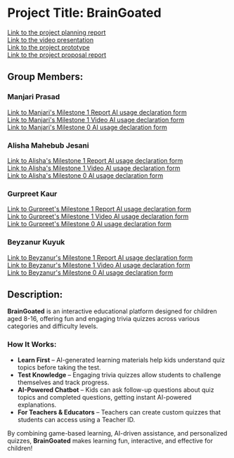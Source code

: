 # Project Title: BrainGoated

[Link to the project planning report](docs/ProjectPlanningReport_Group11.pdf) <br>
[Link to the video presentation](https://www.youtube.com/watch?v=pwyDFatt1-o&ab_channel=GurpreetKaur) <br>
[Link to the project prototype](https://www.figma.com/proto/qPQ5OmbuZX0GfM0ORjTRY7/BrainGoated-High-Fidelity?node-id=1-7918&p=f&t=iyIZPMzAKc8B15mS-1&scaling=min-zoom&content-scaling=fixed&page-id=0%3A1&starting-point-node-id=1%3A7918) <br>
[Link to the project proposal report](docs/ProjectProposalReport_Group11.pdf)

## Group Members: 
### Manjari Prasad  
[Link to Manjari's Milestone 1 Report AI usage declaration form](docs/M1_Report_AI_Declaration_Manjari_Prasad_Seeja_301587588.pdf)  
[Link to Manjari's Milestone 1 Video AI usage declaration form](docs/M1_Video_AI_Declaration_Manjari_Prasad_Seeja_301587588.pdf)  
[Link to Manjari's Milestone 0 AI usage declaration form](docs/M0_AI_Declaration_Manjari_Prasad_Seeja_301587588.pdf)  

### Alisha Mahebub Jesani  
[Link to Alisha's Milestone 1 Report AI usage declaration form](docs/M0_AI_Disclosure_Alisha_Mahebub_Jesani_301591998.pdf)  
[Link to Alisha's Milestone 1 Video AI usage declaration form](docs/M0_AI_Disclosure_Alisha_Mahebub_Jesani_301591998.pdf)  
[Link to Alisha's Milestone 0 AI usage declaration form](docs/M0_AI_Disclosure_Alisha_Mahebub_Jesani_301591998.pdf)  

### Gurpreet Kaur  
[Link to Gurpreet's Milestone 1 Report AI usage declaration form](docs/M0_AI_Disclosure_Gupreet_Kaur_301575453.pdf)  
[Link to Gurpreet's Milestone 1 Video AI usage declaration form](docs/M0_AI_Disclosure_Gupreet_Kaur_301575453.pdf)  
[Link to Gurpreet's Milestone 0 AI usage declaration form](docs/M0_AI_Disclosure_Gupreet_Kaur_301575453.pdf)  

### Beyzanur Kuyuk  
[Link to Beyzanur's Milestone 1 Report AI usage declaration form](docs/M1_Report_AI_Declaration_Beyzanur_Kuyuk_301591586.pdf)  
[Link to Beyzanur's Milestone 1 Video AI usage declaration form](docs/M1_Video_AI_Declaration_Beyzanur_Kuyuk_301591586.pdf)  
[Link to Beyzanur's Milestone 0 AI usage declaration form](docs/M0_AI_Declaration_Beyzanur_Kuyuk_301591586.pdf)  

## Description:
**BrainGoated** is an interactive educational platform designed for children aged 8-16, offering fun and engaging trivia quizzes across various categories and difficulty levels.

### **How It Works:**
- **Learn First** – AI-generated learning materials help kids understand quiz topics before taking the test.
- **Test Knowledge** – Engaging trivia quizzes allow students to challenge themselves and track progress.
- **AI-Powered Chatbot** – Kids can ask follow-up questions about quiz topics and completed questions, getting instant AI-powered explanations.
- **For Teachers & Educators** – Teachers can create custom quizzes that students can access using a Teacher ID.

By combining game-based learning, AI-driven assistance, and personalized quizzes, **BrainGoated** makes learning fun, interactive, and effective for children!

